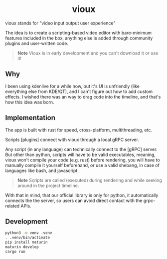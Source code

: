 <h1 align="center">vioux</h1>

vioux stands for "video input output user experience"

The idea is to create a scripting-based video editor with bare-minimum features
included in the box, anything else is added through community plugins and
user-written code.

> **Note** Vioux is in early development and you can't download it or use it!

## Why

I been using kdenlive for a while now, but it's UI is unfriendly (like
everything else from KDE/QT), and I can't figure out how to add custom effects.
I wished there was an way to drag code into the timeline, and that's how this
idea was born.

## Implementation

The app is built with rust for speed, cross-platform, multithreading, etc.

Scripts [plugins] connect with vioux through a local gRPC server.

Any script (in any language) can technically connect to the [gRPC] server. But
other than python, scripts will have to be valid executables, meaning, vioux
won't compile your code (e.g. rust) before rendering, you will have to manually
compile it yourself beforehand, or use a valid shebang, in case of languages
like bash, and javascript.

> **Note** Scripts are called (executed) during rendering and while seeking
> around in the project timeline.

With that in mind, that our official library is only for python, it
automatically connects the the server, so users can avoid direct contact with
the grpc-related APIs.

## Development

```bash
python3 -m venv .venv
. .venv/bin/activate
pip install maturin
maturin develop
cargo run
```
